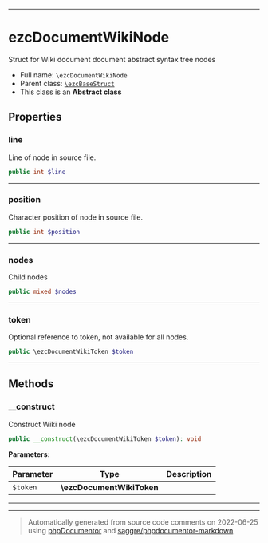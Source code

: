 ***

# ezcDocumentWikiNode

Struct for Wiki document document abstract syntax tree nodes



* Full name: `\ezcDocumentWikiNode`
* Parent class: [`\ezcBaseStruct`](./ezcBaseStruct.md)
* This class is an **Abstract class**



## Properties


### line

Line of node in source file.

```php
public int $line
```






***

### position

Character position of node in source file.

```php
public int $position
```






***

### nodes

Child nodes

```php
public mixed $nodes
```






***

### token

Optional reference to token, not available for all nodes.

```php
public \ezcDocumentWikiToken $token
```






***

## Methods


### __construct

Construct Wiki node

```php
public __construct(\ezcDocumentWikiToken $token): void
```








**Parameters:**

| Parameter | Type | Description |
|-----------|------|-------------|
| `$token` | **\ezcDocumentWikiToken** |  |




***


***
> Automatically generated from source code comments on 2022-06-25 using [phpDocumentor](http://www.phpdoc.org/) and [saggre/phpdocumentor-markdown](https://github.com/Saggre/phpDocumentor-markdown)
